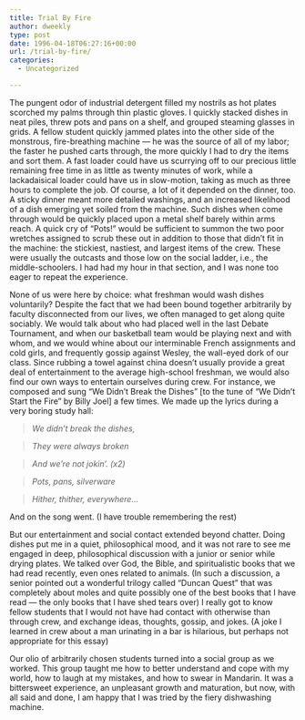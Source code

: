 ```yaml
---
title: Trial By Fire
author: dweekly
type: post
date: 1996-04-18T06:27:16+00:00
url: /trial-by-fire/
categories:
  - Uncategorized

---
```

The pungent odor of industrial detergent filled my nostrils as hot plates scorched my palms through thin plastic gloves. I quickly stacked dishes in neat piles, threw pots and pans on a shelf, and grouped steaming glasses in grids. A fellow student quickly jammed plates into the other side of the monstrous, fire-breathing machine &#8212; he was the source of all of my labor; the faster he pushed carts through, the more quickly I had to dry the items and sort them. A fast loader could have us scurrying off to our precious little remaining free time in as little as twenty minutes of work, while a lackadaisical loader could have us in slow-motion, taking as much as three hours to complete the job. Of course, a lot of it depended on the dinner, too. A sticky dinner meant more detailed washings, and an increased likelihood of a dish emerging yet soiled from the machine. Such dishes when come through would be quickly placed upon a metal shelf barely within arms reach. A quick cry of &#8220;Pots!&#8221; would be sufficient to summon the two poor wretches assigned to scrub these out in addition to those that didn&#8217;t fit in the machine: the stickiest, nastiest, and largest items of the crew. These were usually the outcasts and those low on the social ladder, i.e., the middle-schoolers. I had had my hour in that section, and I was none too eager to repeat the experience.

None of us were here by choice: what freshman would wash dishes voluntarily? Despite the fact that we had been bound together arbitrarily by faculty disconnected from our lives, we often managed to get along quite sociably. We would talk about who had placed well in the last Debate Tournament, and when our basketball team would be playing next and with whom, and we would whine about our interminable French assignments and cold girls, and frequently gossip against Wesley, the wall-eyed dork of our class. Since rubbing a towel against china doesn&#8217;t usually provide a great deal of entertainment to the average high-school freshman, we would also find our own ways to entertain ourselves during crew. For instance, we composed and sung &#8220;We Didn&#8217;t Break the Dishes&#8221; [to the tune of &#8220;We Didn&#8217;t Start the Fire&#8221; by Billy Joel] a few times. We made up the lyrics during a very boring study hall:

> _We didn&#8217;t break the dishes,_
  
> _They were always broken_
  
> _And we&#8217;re not jokin&#8217;. (x2)_
  
> _Pots, pans, silverware_
  
> _Hither, thither, everywhere&#8230;_&nbsp;

And on the song went. (I have trouble remembering the rest)

But our entertainment and social contact extended beyond chatter. Doing dishes put me in a quiet, philosophical mood, and it was not rare to see me engaged in deep, philosophical discussion with a junior or senior while drying plates. We talked over God, the Bible, and spiritualistic books that we had read recently, even ones related to animals. (In such a discussion, a senior pointed out a wonderful trilogy called &#8220;Duncan Quest&#8221; that was completely about moles and quite possibly one of the best books that I have read &#8212; the only books that I have shed tears over) I really got to know fellow students that I would not have had contact with otherwise than through crew, and exchange ideas, thoughts, gossip, and jokes. (A joke I learned in crew about a man urinating in a bar is hilarious, but perhaps not appropriate for this essay)

Our olio of arbitrarily chosen students turned into a social group as we worked. This group taught me how to better understand and cope with my world, how to laugh at my mistakes, and how to swear in Mandarin. It was a bittersweet experience, an unpleasant growth and maturation, but now, with all said and done, I am happy that I was tried by the fiery dishwashing machine.